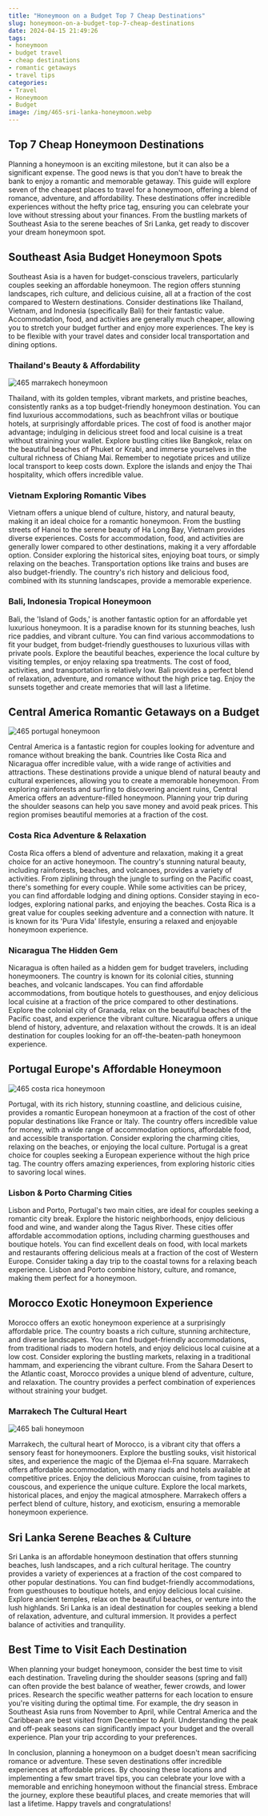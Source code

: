 ```yaml
---
title: "Honeymoon on a Budget Top 7 Cheap Destinations"
slug: honeymoon-on-a-budget-top-7-cheap-destinations
date: 2024-04-15 21:49:26
tags:
- honeymoon
- budget travel
- cheap destinations
- romantic getaways
- travel tips
categories:
- Travel
- Honeymoon
- Budget
image: /img/465-sri-lanka-honeymoon.webp 
---
```

## Top 7 Cheap Honeymoon Destinations

Planning a honeymoon is an exciting milestone, but it can also be a significant expense. The good news is that you don't have to break the bank to enjoy a romantic and memorable getaway. This guide will explore seven of the cheapest places to travel for a honeymoon, offering a blend of romance, adventure, and affordability. These destinations offer incredible experiences without the hefty price tag, ensuring you can celebrate your love without stressing about your finances. From the bustling markets of Southeast Asia to the serene beaches of Sri Lanka, get ready to discover your dream honeymoon spot.

## Southeast Asia Budget Honeymoon Spots

Southeast Asia is a haven for budget-conscious travelers, particularly couples seeking an affordable honeymoon. The region offers stunning landscapes, rich culture, and delicious cuisine, all at a fraction of the cost compared to Western destinations. Consider destinations like Thailand, Vietnam, and Indonesia (specifically Bali) for their fantastic value. Accommodation, food, and activities are generally much cheaper, allowing you to stretch your budget further and enjoy more experiences. The key is to be flexible with your travel dates and consider local transportation and dining options.

### Thailand's Beauty & Affordability

![465 marrakech honeymoon](/img/465-marrakech-honeymoon.webp)

Thailand, with its golden temples, vibrant markets, and pristine beaches, consistently ranks as a top budget-friendly honeymoon destination. You can find luxurious accommodations, such as beachfront villas or boutique hotels, at surprisingly affordable prices. The cost of food is another major advantage; indulging in delicious street food and local cuisine is a treat without straining your wallet. Explore bustling cities like Bangkok, relax on the beautiful beaches of Phuket or Krabi, and immerse yourselves in the cultural richness of Chiang Mai. Remember to negotiate prices and utilize local transport to keep costs down. Explore the islands and enjoy the Thai hospitality, which offers incredible value.

### Vietnam Exploring Romantic Vibes

Vietnam offers a unique blend of culture, history, and natural beauty, making it an ideal choice for a romantic honeymoon. From the bustling streets of Hanoi to the serene beauty of Ha Long Bay, Vietnam provides diverse experiences. Costs for accommodation, food, and activities are generally lower compared to other destinations, making it a very affordable option. Consider exploring the historical sites, enjoying boat tours, or simply relaxing on the beaches. Transportation options like trains and buses are also budget-friendly. The country's rich history and delicious food, combined with its stunning landscapes, provide a memorable experience.

### Bali, Indonesia Tropical Honeymoon

Bali, the 'Island of Gods,' is another fantastic option for an affordable yet luxurious honeymoon. It is a paradise known for its stunning beaches, lush rice paddies, and vibrant culture. You can find various accommodations to fit your budget, from budget-friendly guesthouses to luxurious villas with private pools. Explore the beautiful beaches, experience the local culture by visiting temples, or enjoy relaxing spa treatments. The cost of food, activities, and transportation is relatively low. Bali provides a perfect blend of relaxation, adventure, and romance without the high price tag. Enjoy the sunsets together and create memories that will last a lifetime.

## Central America Romantic Getaways on a Budget

![465 portugal honeymoon](/img/465-portugal-honeymoon.webp)

Central America is a fantastic region for couples looking for adventure and romance without breaking the bank. Countries like Costa Rica and Nicaragua offer incredible value, with a wide range of activities and attractions. These destinations provide a unique blend of natural beauty and cultural experiences, allowing you to create a memorable honeymoon. From exploring rainforests and surfing to discovering ancient ruins, Central America offers an adventure-filled honeymoon. Planning your trip during the shoulder seasons can help you save money and avoid peak prices. This region promises beautiful memories at a fraction of the cost.

### Costa Rica Adventure & Relaxation

Costa Rica offers a blend of adventure and relaxation, making it a great choice for an active honeymoon. The country's stunning natural beauty, including rainforests, beaches, and volcanoes, provides a variety of activities. From ziplining through the jungle to surfing on the Pacific coast, there's something for every couple. While some activities can be pricey, you can find affordable lodging and dining options. Consider staying in eco-lodges, exploring national parks, and enjoying the beaches. Costa Rica is a great value for couples seeking adventure and a connection with nature. It is known for its 'Pura Vida' lifestyle, ensuring a relaxed and enjoyable honeymoon experience.

### Nicaragua The Hidden Gem

Nicaragua is often hailed as a hidden gem for budget travelers, including honeymooners. The country is known for its colonial cities, stunning beaches, and volcanic landscapes. You can find affordable accommodations, from boutique hotels to guesthouses, and enjoy delicious local cuisine at a fraction of the price compared to other destinations. Explore the colonial city of Granada, relax on the beautiful beaches of the Pacific coast, and experience the vibrant culture. Nicaragua offers a unique blend of history, adventure, and relaxation without the crowds. It is an ideal destination for couples looking for an off-the-beaten-path honeymoon experience.

## Portugal Europe's Affordable Honeymoon

![465 costa rica honeymoon](/img/465-costa-rica-honeymoon.webp)

Portugal, with its rich history, stunning coastline, and delicious cuisine, provides a romantic European honeymoon at a fraction of the cost of other popular destinations like France or Italy. The country offers incredible value for money, with a wide range of accommodation options, affordable food, and accessible transportation. Consider exploring the charming cities, relaxing on the beaches, or enjoying the local culture. Portugal is a great choice for couples seeking a European experience without the high price tag. The country offers amazing experiences, from exploring historic cities to savoring local wines.

### Lisbon & Porto Charming Cities

Lisbon and Porto, Portugal's two main cities, are ideal for couples seeking a romantic city break. Explore the historic neighborhoods, enjoy delicious food and wine, and wander along the Tagus River. These cities offer affordable accommodation options, including charming guesthouses and boutique hotels. You can find excellent deals on food, with local markets and restaurants offering delicious meals at a fraction of the cost of Western Europe. Consider taking a day trip to the coastal towns for a relaxing beach experience. Lisbon and Porto combine history, culture, and romance, making them perfect for a honeymoon.

## Morocco Exotic Honeymoon Experience

Morocco offers an exotic honeymoon experience at a surprisingly affordable price. The country boasts a rich culture, stunning architecture, and diverse landscapes. You can find budget-friendly accommodations, from traditional riads to modern hotels, and enjoy delicious local cuisine at a low cost. Consider exploring the bustling markets, relaxing in a traditional hammam, and experiencing the vibrant culture. From the Sahara Desert to the Atlantic coast, Morocco provides a unique blend of adventure, culture, and relaxation. The country provides a perfect combination of experiences without straining your budget.

### Marrakech The Cultural Heart

![465 bali honeymoon](/img/465-bali-honeymoon.webp)

Marrakech, the cultural heart of Morocco, is a vibrant city that offers a sensory feast for honeymooners. Explore the bustling souks, visit historical sites, and experience the magic of the Djemaa el-Fna square. Marrakech offers affordable accommodation, with many riads and hotels available at competitive prices. Enjoy the delicious Moroccan cuisine, from tagines to couscous, and experience the unique culture. Explore the local markets, historical places, and enjoy the magical atmosphere. Marrakech offers a perfect blend of culture, history, and exoticism, ensuring a memorable honeymoon experience.

## Sri Lanka Serene Beaches & Culture

Sri Lanka is an affordable honeymoon destination that offers stunning beaches, lush landscapes, and a rich cultural heritage. The country provides a variety of experiences at a fraction of the cost compared to other popular destinations. You can find budget-friendly accommodations, from guesthouses to boutique hotels, and enjoy delicious local cuisine. Explore ancient temples, relax on the beautiful beaches, or venture into the lush highlands. Sri Lanka is an ideal destination for couples seeking a blend of relaxation, adventure, and cultural immersion. It provides a perfect balance of activities and tranquility.

## Best Time to Visit Each Destination

When planning your budget honeymoon, consider the best time to visit each destination. Traveling during the shoulder seasons (spring and fall) can often provide the best balance of weather, fewer crowds, and lower prices. Research the specific weather patterns for each location to ensure you're visiting during the optimal time. For example, the dry season in Southeast Asia runs from November to April, while Central America and the Caribbean are best visited from December to April. Understanding the peak and off-peak seasons can significantly impact your budget and the overall experience. Plan your trip according to your preferences.

In conclusion, planning a honeymoon on a budget doesn't mean sacrificing romance or adventure. These seven destinations offer incredible experiences at affordable prices. By choosing these locations and implementing a few smart travel tips, you can celebrate your love with a memorable and enriching honeymoon without the financial stress. Embrace the journey, explore these beautiful places, and create memories that will last a lifetime. Happy travels and congratulations!

